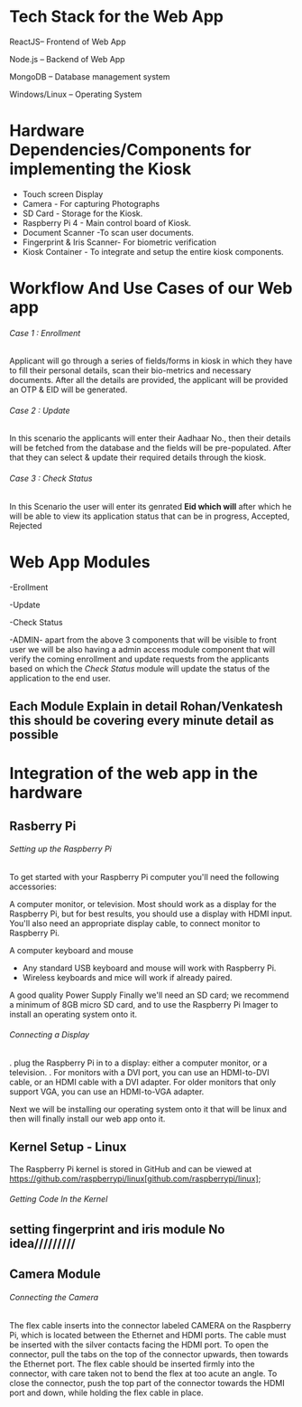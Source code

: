 # Tech Stack for the Web App
ReactJS– Frontend of Web App

Node.js – Backend of Web App

MongoDB – Database management system

Windows/Linux – Operating System

# Hardware Dependencies/Components for implementing the Kiosk
- Touch screen Display
- Camera - For capturing Photographs
- SD Card - Storage for the Kiosk.
- Raspberry Pi 4 - Main control board of Kiosk.
- Document Scanner -To scan user documents.
- Fingerprint & Iris Scanner- For biometric verification
- Kiosk Container - To integrate and setup the entire kiosk components.


# Workflow And Use Cases of our Web app

###### Case 1 : Enrollment

Applicant will go through a series of fields/forms in kiosk in which they have to fill their personal details, scan their bio-metrics and necessary documents. After all the details are provided, the applicant will be provided an OTP & EID will be generated.

###### Case 2 : Update
In this scenario the applicants will enter their Aadhaar No., then their details will be fetched from the database and the fields will be pre-populated. After that they can select & update their required details through the kiosk.
###### Case 3 : Check Status
In this Scenario the user will enter its genrated **Eid which will** after which he will be able to view its application status that can be in progress, Accepted, Rejected 

# Web App Modules
-Erollment

-Update

-Check Status

-ADMIN- apart from the above 3 components that will be visible to front user we will be also having a admin access module component that will verify the coming enrollment and update requests from the applicants based on which the *Check Status* module will update the status of the application to the end user.

## Each Module Explain in detail Rohan/Venkatesh this should be covering every minute detail as possible

# Integration of the web app in the hardware
## Rasberry Pi
###### Setting up the Raspberry Pi

To get started with your Raspberry Pi computer you'll need the following accessories:

A computer monitor, or television. Most should work as a display for the Raspberry Pi, but for best results, you should use a display with HDMI input. You'll also need an appropriate display cable, to connect  monitor to  Raspberry Pi.

A computer keyboard and mouse

 * Any standard USB keyboard and mouse will work with Raspberry Pi.
 * Wireless keyboards and mice will work if already paired.


A good quality Power Supply
Finally we'll  need an SD card; we recommend a minimum of 8GB micro SD card, and to use the Raspberry Pi Imager to install an operating system onto it. 
###### Connecting a Display
. plug the Raspberry Pi in to a display: either a computer monitor, or a television.
. For monitors with a DVI port, you can use an HDMI-to-DVI cable, or an HDMI cable with a DVI adapter. For older monitors that only support VGA, you can use an HDMI-to-VGA adapter.

Next we will be installing our operating system onto it that will be linux and then will finally install our web app onto it.

## Kernel Setup - Linux
The Raspberry Pi kernel is stored in GitHub and can be viewed at https://github.com/raspberrypi/linux[github.com/raspberrypi/linux];
###### Getting Code In the Kernel

## setting fingerprint and iris module No idea/////////



## Camera Module
###### Connecting the Camera
The flex cable inserts into the connector labeled CAMERA on the Raspberry Pi, which is located between the Ethernet and HDMI ports. The cable must be inserted with the silver contacts facing the HDMI port. To open the connector, pull the tabs on the top of the connector upwards, then towards the Ethernet port. The flex cable should be inserted firmly into the connector, with care taken not to bend the flex at too acute an angle. To close the connector, push the top part of the connector towards the HDMI port and down, while holding the flex cable in place.

